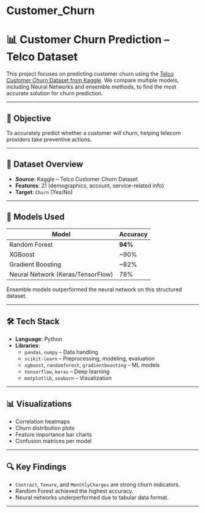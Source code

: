 # Customer_Churn
# 📊 Customer Churn Prediction – Telco Dataset

This project focuses on predicting customer churn using the [Telco Customer Churn Dataset from Kaggle](https://www.kaggle.com/datasets/blastchar/telco-customer-churn). We compare multiple models, including Neural Networks and ensemble methods, to find the most accurate solution for churn prediction.

---

## 🚀 Objective

To accurately predict whether a customer will churn, helping telecom providers take preventive actions.

---

## 📁 Dataset Overview

- **Source**: Kaggle – Telco Customer Churn Dataset  
- **Features**: 21 (demographics, account, service-related info)  
- **Target**: `Churn` (Yes/No)

---

## 🧠 Models Used

| Model                        | Accuracy |
|-----------------------------|----------|
| Random Forest               | **94%**  |
| XGBoost                     | ~90%     |
| Gradient Boosting           | ~82%     |
| Neural Network (Keras/TensorFlow) | 78%  |

Ensemble models outperformed the neural network on this structured dataset.

---

## 🛠️ Tech Stack

- **Language**: Python  
- **Libraries**:
  - `pandas`, `numpy` – Data handling  
  - `scikit-learn` – Preprocessing, modeling, evaluation  
  - `xgboost`, `randomforest`, `gradientboosting` – ML models  
  - `tensorflow`, `keras` – Deep learning  
  - `matplotlib`, `seaborn` – Visualization  

---

## 📊 Visualizations

- Correlation heatmaps  
- Churn distribution plots  
- Feature importance bar charts  
- Confusion matrices per model  

---

## 🔍 Key Findings

- `Contract`, `Tenure`, and `MonthlyCharges` are strong churn indicators.  
- Random Forest achieved the highest accuracy.  
- Neural networks underperformed due to tabular data format.

---

